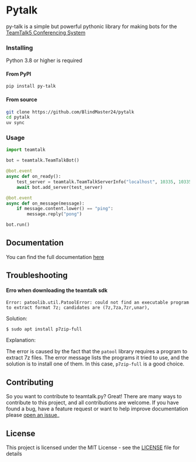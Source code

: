 # Pytalk

py-talk is a simple but powerful pythonic library for making bots for the [TeamTalk5 Conferencing System](https://bearware.dk/)


### Installing

Python 3.8 or higher is required

#### From PyPI

```bash
pip install py-talk
```

#### From source

```bash
git clone https://github.com/BlindMaster24/pytalk
cd pytalk
uv sync
```


### Usage

```python
import teamtalk

bot = teamtalk.TeamTalkBot()

@bot.event
async def on_ready():
    test_server = teamtalk.TeamTalkServerInfo("localhost", 10335, 10335, "user", "pass")
    await bot.add_server(test_server)

@bot.event
async def on_message(message):
    if message.content.lower() == "ping":
        message.reply("pong")

bot.run()
```


## Documentation

You can find the full documentation [here](http://pytalk.readthedocs.io/en/latest)



## Troubleshooting

#### Erro when downloading the teamtalk sdk


```
Error: patoolib.util.PatoolError: could not find an executable program to extract format 7z; candidates are (7z,7za,7zr,unar),
```

Solution:

```
$ sudo apt install p7zip-full
```

Explanation:

The error is caused by the fact that the `patool` library requires a program to extract 7z files. The error message lists the programs it tried to use, and the solution is to install one of them. In this case, `p7zip-full` is a good choice.


## Contributing

So you want to contribute to teamtalk.py? Great! There are many ways to contribute to this project, and all contributions are welcome.
If you have found a bug, have a feature request or want to help improve documentation please [open an issue](https://github.com/BlindMaster24/pytalk/issues/new)_

## License

This project is licensed under the MIT License - see the [LICENSE](LICENSE) file for details
